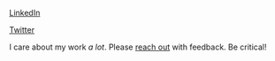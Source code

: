 [LinkedIn](https://www.linkedin.com/in/giovanni-assad/)

[Twitter](https://x.com/giovabattelli)

I care about my work *a lot*. Please [reach out](https://giovabattelli.com) with feedback. Be critical!
